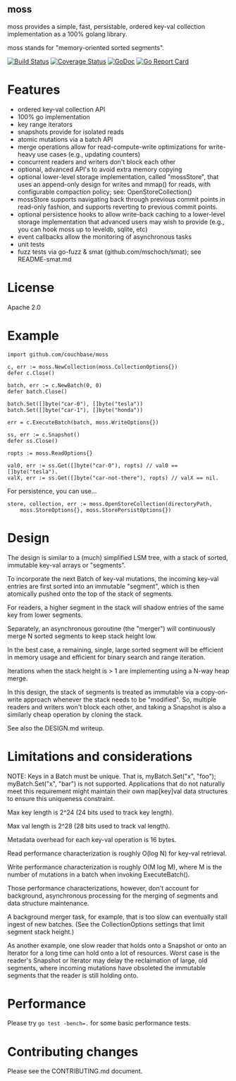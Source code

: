 moss
----

moss provides a simple, fast, persistable, ordered key-val collection
implementation as a 100% golang library.

moss stands for "memory-oriented sorted segments".

[![Build Status](https://travis-ci.org/couchbase/moss.svg?branch=master)](https://travis-ci.org/couchbase/moss) [![Coverage Status](https://coveralls.io/repos/github/couchbase/moss/badge.svg?branch=master)](https://coveralls.io/github/couchbase/moss?branch=master) [![GoDoc](https://godoc.org/github.com/couchbase/moss?status.svg)](https://godoc.org/github.com/couchbase/moss) [![Go Report Card](https://goreportcard.com/badge/github.com/couchbase/moss)](https://goreportcard.com/report/github.com/couchbase/moss)

Features
========

* ordered key-val collection API
* 100% go implementation
* key range iterators
* snapshots provide for isolated reads
* atomic mutations via a batch API
* merge operations allow for read-compute-write optimizations
  for write-heavy use cases (e.g., updating counters)
* concurrent readers and writers don't block each other
* optional, advanced API's to avoid extra memory copying
* optional lower-level storage implementation, called "mossStore",
  that uses an append-only design for writes and mmap() for reads,
  with configurable compaction policy; see: OpenStoreCollection()
* mossStore supports navigating back through previous commit points in
  read-only fashion, and supports reverting to previous commit points.
* optional persistence hooks to allow write-back caching to a
  lower-level storage implementation that advanced users may wish to
  provide (e.g., you can hook moss up to leveldb, sqlite, etc)
* event callbacks allow the monitoring of asynchronous tasks
* unit tests
* fuzz tests via go-fuzz & smat (github.com/mschoch/smat);
  see README-smat.md

License
=======

Apache 2.0

Example
=======

    import github.com/couchbase/moss

    c, err := moss.NewCollection(moss.CollectionOptions{})
    defer c.Close()

    batch, err := c.NewBatch(0, 0)
    defer batch.Close()

    batch.Set([]byte("car-0"), []byte("tesla"))
    batch.Set([]byte("car-1"), []byte("honda"))

    err = c.ExecuteBatch(batch, moss.WriteOptions{})

    ss, err := c.Snapshot()
    defer ss.Close()

    ropts := moss.ReadOptions{}

    val0, err := ss.Get([]byte("car-0"), ropts) // val0 == []byte("tesla").
    valX, err := ss.Get([]byte("car-not-there"), ropts) // valX == nil.

For persistence, you can use...

    store, collection, err := moss.OpenStoreCollection(directoryPath,
        moss.StoreOptions{}, moss.StorePersistOptions{})

Design
======

The design is similar to a (much) simplified LSM tree, with a stack of
sorted, immutable key-val arrays or "segments".

To incorporate the next Batch of key-val mutations, the incoming
key-val entries are first sorted into an immutable "segment", which is
then atomically pushed onto the top of the stack of segments.

For readers, a higher segment in the stack will shadow entries of the
same key from lower segments.

Separately, an asynchronous goroutine (the "merger") will continuously
merge N sorted segments to keep stack height low.

In the best case, a remaining, single, large sorted segment will be
efficient in memory usage and efficient for binary search and range
iteration.

Iterations when the stack height is > 1 are implementing using a N-way
heap merge.

In this design, the stack of segments is treated as immutable via a
copy-on-write approach whenever the stack needs to be "modified".  So,
multiple readers and writers won't block each other, and taking a
Snapshot is also a similarly cheap operation by cloning the stack.

See also the DESIGN.md writeup.

Limitations and considerations
==============================

NOTE: Keys in a Batch must be unique.  That is, myBatch.Set("x",
"foo"); myBatch.Set("x", "bar") is not supported.  Applications that
do not naturally meet this requirement might maintain their own
map[key]val data structures to ensure this uniqueness constraint.

Max key length is 2^24 (24 bits used to track key length).

Max val length is 2^28 (28 bits used to track val length).

Metadata overhead for each key-val operation is 16 bytes.

Read performance characterization is roughly O(log N) for key-val
retrieval.

Write performance characterization is roughly O(M log M), where M is
the number of mutations in a batch when invoking ExecuteBatch().

Those performance characterizations, however, don't account for
background, asynchronous processing for the merging of segments and
data structure maintenance.

A background merger task, for example, that is too slow can eventually
stall ingest of new batches.  (See the CollectionOptions settings that
limit segment stack height.)

As another example, one slow reader that holds onto a Snapshot or onto
an Iterator for a long time can hold onto a lot of resources.  Worst
case is the reader's Snapshot or Iterator may delay the reclaimation
of large, old segments, where incoming mutations have obsoleted the
immutable segments that the reader is still holding onto.

Performance
===========

Please try `go test -bench=.` for some basic performance tests.

Contributing changes
====================

Please see the CONTRIBUTING.md document.
